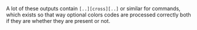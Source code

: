 A lot of these outputs contain `[..][cross][..]` or similar for commands, which exists so that way optional colors codes are processed correctly both if they are whether they are present or not.
